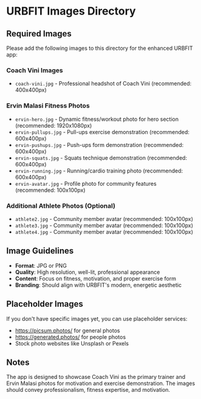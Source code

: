 # URBFIT Images Directory

## Required Images

Please add the following images to this directory for the enhanced URBFIT app:

### Coach Vini Images
- `coach-vini.jpg` - Professional headshot of Coach Vini (recommended: 400x400px)

### Ervin Malasi Fitness Photos
- `ervin-hero.jpg` - Dynamic fitness/workout photo for hero section (recommended: 1920x1080px)
- `ervin-pullups.jpg` - Pull-ups exercise demonstration (recommended: 600x400px)
- `ervin-pushups.jpg` - Push-ups form demonstration (recommended: 600x400px)
- `ervin-squats.jpg` - Squats technique demonstration (recommended: 600x400px)
- `ervin-running.jpg` - Running/cardio training photo (recommended: 600x400px)
- `ervin-avatar.jpg` - Profile photo for community features (recommended: 100x100px)

### Additional Athlete Photos (Optional)
- `athlete2.jpg` - Community member avatar (recommended: 100x100px)
- `athlete3.jpg` - Community member avatar (recommended: 100x100px)
- `athlete4.jpg` - Community member avatar (recommended: 100x100px)

## Image Guidelines

- **Format**: JPG or PNG
- **Quality**: High resolution, well-lit, professional appearance
- **Content**: Focus on fitness, motivation, and proper exercise form
- **Branding**: Should align with URBFIT's modern, energetic aesthetic

## Placeholder Images

If you don't have specific images yet, you can use placeholder services:
- https://picsum.photos/ for general photos
- https://generated.photos/ for people photos
- Stock photo websites like Unsplash or Pexels

## Notes

The app is designed to showcase Coach Vini as the primary trainer and Ervin Malasi photos for motivation and exercise demonstration. The images should convey professionalism, fitness expertise, and motivation.

